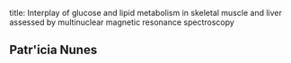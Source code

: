 title: Interplay of glucose and lipid metabolism in skeletal muscle and liver assessed by multinuclear magnetic resonance spectroscopy

## Patr'icia Nunes
